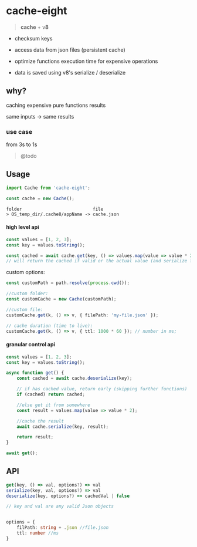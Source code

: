 # cache-eight

> **cache** + v**8**

-   checksum keys

-   access data from json files (persistent cache)

-   optimize functions execution time for expensive operations

-   data is saved using v8's serialize / deserialize

## why?

caching expensive pure functions results

same inputs -> same results

### use case

from 3s to 1s

> @todo

## Usage

```ts
import Cache from 'cache-eight';

const cache = new Cache();
```

```
folder                           file
> OS_temp_dir/.cache8/appName -> cache.json
```

#### high level api

```ts
const values = [1, 2, 3];
const key = values.toString();

const cached = await cache.get(key, () => values.map(value => value * 2));
// will return the cached if valid or the actual value (and serialize for the future)
```

custom options:

```ts
const customPath = path.resolve(process.cwd());

//custom folder:
const customCache = new Cache(customPath);

//custom file:
customCache.get(k, () => v, { filePath: 'my-file.json' });

// cache duration (time to live):
customCache.get(k, () => v, { ttl: 1000 * 60 }); // number in ms;
```

#### granular control api

```ts
const values = [1, 2, 3];
const key = values.toString();

async function get() {
    const cached = await cache.deserialize(key);

    // if has cached value, return early (skipping further functions)
    if (cached) return cached;

    //else get it from somewhere
    const result = values.map(value => value * 2);

    //cache the result
    await cache.serialize(key, result);

    return result;
}

await get();
```

## API

```ts
get(key, () => val, options?) => val
serialize(key, val, options?) => val
deserialize(key, options?) => cachedVal | false

// key and val are any valid Json objects


options = {
    filPath: string + .json //file.json
    ttl: number //ms
}

```
